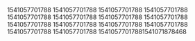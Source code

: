 1541057701788
1541057701788
1541057701788
1541057701788
1541057701788
1541057701788
1541057701788
1541057701788
1541057701788
1541057701788
1541057701788
1541057701788
1541057701788
1541057701788
15410577017881541071878468